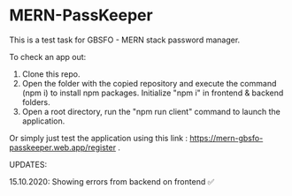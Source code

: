# MERN-PassKeeper
This is a test task for GBSFO - MERN stack password manager.

To check an app out:
1) Clone this repo.
2) Open the folder with the copied repository and execute the command (npm i) to install npm packages. Initialize "npm i" in frontend & backend folders.
3) Open a root directory, run the "npm run client" command to launch the application.

Or simply just test the application using this link : https://mern-gbsfo-passkeeper.web.app/register .

UPDATES: 

15.10.2020: Showing errors from backend on frontend ✅ 
